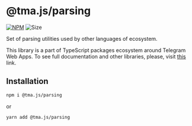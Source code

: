 # @tma.js/parsing

[npm-badge]: https://img.shields.io/npm/v/@tma.js/parsing?logo=npm

[npm-link]: https://npmjs.com/package/@tma.js/parsing

[size-badge]: https://img.shields.io/bundlephobia/minzip/@tma.js/parsing

[![NPM][npm-badge]][npm-link] 
![Size][size-badge]

Set of parsing utilities used by other languages of ecosystem.

This library is a part of TypeScript packages ecosystem around Telegram Web 
Apps. To see full documentation and other libraries, please, visit 
[this](https://docs.telegram-mini-apps.com/) link.

## Installation

```bash  
npm i @tma.js/parsing
```  

or

```bash  
yarn add @tma.js/parsing
```
